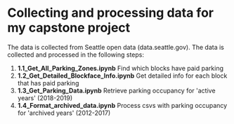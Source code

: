 # Collecting and processing data for my capstone project

The data is collected from Seattle open data (data.seattle.gov). The data is collected and processed in the following steps:

1. **1.1_Get_All_Parking_Zones.ipynb** Find which blocks have paid parking
2. **1.2_Get_Detailed_Blockface_Info.ipynb**	Get detailed info for each block that has paid parking
3. **1.3_Get_Parking_Data.ipynb**	Retrieve parking occupancy for 'active years' (2018-2019)
4. **1.4_Format_archived_data.ipynb** Process csvs with parking occupancy for 'archived years' (2012-2017)
